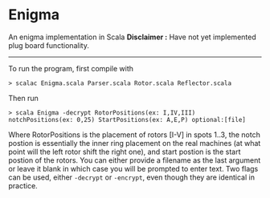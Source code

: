 # Enigma
An enigma implementation in Scala
__Disclaimer :__ Have not yet implemented plug board functionality.

___
To run the program, first compile with
```
> scalac Enigma.scala Parser.scala Rotor.scala Reflector.scala
```
Then run 
```
> scala Enigma -decrypt RotorPositions(ex: I,IV,III) notchPositions(ex: 0,25) StartPositions(ex: A,E,P) optional:[file]
```

Where RotorPositions is the placement of rotors [I-V] in spots 1..3, the notch postion is essentially the inner ring placement on the real machines (at what point will the left rotor shift the right one), and start postion is the start postion of the rotors. You can either provide a filename as the last argument or leave it blank in which case you will be prompted to enter text. Two flags can be used, either `-decrypt` or `-encrypt`, even though they are identical in practice.

